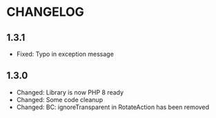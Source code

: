 CHANGELOG
=========

1.3.1
-----

* Fixed: Typo in exception message


1.3.0
-----

* Changed: Library is now PHP 8 ready
* Changed: Some code cleanup
* Changed: BC: ignoreTransparent in RotateAction has been removed
